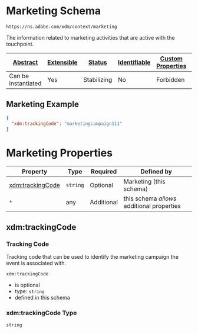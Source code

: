 
# Marketing Schema

```
https://ns.adobe.com/xdm/context/marketing
```

The information related to marketing activities that are active with the touchpoint.

| [Abstract](../../abstract.md) | [Extensible](../../extensions.md) | [Status](../../status.md) | [Identifiable](../../id.md) | [Custom Properties](../../extensions.md) | [Additional Properties](../../extensions.md) | Defined In |
|-------------------------------|-----------------------------------|---------------------------|-----------------------------|------------------------------------------|----------------------------------------------|------------|
| Can be instantiated | Yes | Stabilizing | No | Forbidden | Permitted | [context/marketing.schema.json](context/marketing.schema.json) |

## Marketing Example
```json
{
  "xdm:trackingCode": "marketingcampaign111"
}
```

# Marketing Properties

| Property | Type | Required | Defined by |
|----------|------|----------|------------|
| [xdm:trackingCode](#xdmtrackingcode) | `string` | Optional | Marketing (this schema) |
| `*` | any | Additional | this schema *allows* additional properties |

## xdm:trackingCode
### Tracking Code

Tracking code that can be used to identify the marketing campaign the event is associated with.

`xdm:trackingCode`
* is optional
* type: `string`
* defined in this schema

### xdm:trackingCode Type


`string`





